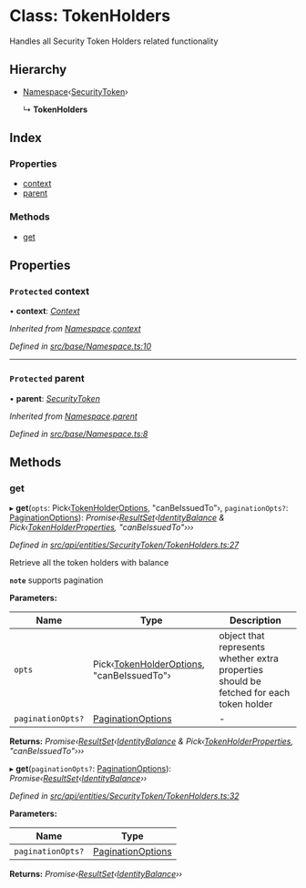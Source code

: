 # Class: TokenHolders

Handles all Security Token Holders related functionality

## Hierarchy

* [Namespace](_src_base_namespace_.namespace.md)‹[SecurityToken](_src_api_entities_securitytoken_index_.securitytoken.md)›

  ↳ **TokenHolders**

## Index

### Properties

* [context](_src_api_entities_securitytoken_tokenholders_.tokenholders.md#protected-context)
* [parent](_src_api_entities_securitytoken_tokenholders_.tokenholders.md#protected-parent)

### Methods

* [get](_src_api_entities_securitytoken_tokenholders_.tokenholders.md#get)

## Properties

### `Protected` context

• **context**: *[Context](_src_context_index_.context.md)*

*Inherited from [Namespace](_src_base_namespace_.namespace.md).[context](_src_base_namespace_.namespace.md#protected-context)*

*Defined in [src/base/Namespace.ts:10](https://github.com/PolymathNetwork/polymesh-sdk/blob/2aa4a44/src/base/Namespace.ts#L10)*

___

### `Protected` parent

• **parent**: *[SecurityToken](_src_api_entities_securitytoken_index_.securitytoken.md)*

*Inherited from [Namespace](_src_base_namespace_.namespace.md).[parent](_src_base_namespace_.namespace.md#protected-parent)*

*Defined in [src/base/Namespace.ts:8](https://github.com/PolymathNetwork/polymesh-sdk/blob/2aa4a44/src/base/Namespace.ts#L8)*

## Methods

###  get

▸ **get**(`opts`: Pick‹[TokenHolderOptions](../interfaces/_src_api_entities_securitytoken_types_.tokenholderoptions.md), "canBeIssuedTo"›, `paginationOpts?`: [PaginationOptions](../interfaces/_src_types_index_.paginationoptions.md)): *Promise‹[ResultSet](../interfaces/_src_types_index_.resultset.md)‹[IdentityBalance](../interfaces/_src_api_entities_securitytoken_types_.identitybalance.md) & Pick‹[TokenHolderProperties](../interfaces/_src_api_entities_securitytoken_types_.tokenholderproperties.md), "canBeIssuedTo"›››*

*Defined in [src/api/entities/SecurityToken/TokenHolders.ts:27](https://github.com/PolymathNetwork/polymesh-sdk/blob/2aa4a44/src/api/entities/SecurityToken/TokenHolders.ts#L27)*

Retrieve all the token holders with balance

**`note`** supports pagination

**Parameters:**

Name | Type | Description |
------ | ------ | ------ |
`opts` | Pick‹[TokenHolderOptions](../interfaces/_src_api_entities_securitytoken_types_.tokenholderoptions.md), "canBeIssuedTo"› | object that represents whether extra properties should be fetched for each token holder  |
`paginationOpts?` | [PaginationOptions](../interfaces/_src_types_index_.paginationoptions.md) | - |

**Returns:** *Promise‹[ResultSet](../interfaces/_src_types_index_.resultset.md)‹[IdentityBalance](../interfaces/_src_api_entities_securitytoken_types_.identitybalance.md) & Pick‹[TokenHolderProperties](../interfaces/_src_api_entities_securitytoken_types_.tokenholderproperties.md), "canBeIssuedTo"›››*

▸ **get**(`paginationOpts?`: [PaginationOptions](../interfaces/_src_types_index_.paginationoptions.md)): *Promise‹[ResultSet](../interfaces/_src_types_index_.resultset.md)‹[IdentityBalance](../interfaces/_src_api_entities_securitytoken_types_.identitybalance.md)››*

*Defined in [src/api/entities/SecurityToken/TokenHolders.ts:32](https://github.com/PolymathNetwork/polymesh-sdk/blob/2aa4a44/src/api/entities/SecurityToken/TokenHolders.ts#L32)*

**Parameters:**

Name | Type |
------ | ------ |
`paginationOpts?` | [PaginationOptions](../interfaces/_src_types_index_.paginationoptions.md) |

**Returns:** *Promise‹[ResultSet](../interfaces/_src_types_index_.resultset.md)‹[IdentityBalance](../interfaces/_src_api_entities_securitytoken_types_.identitybalance.md)››*
